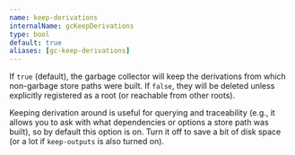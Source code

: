 ```yaml
---
name: keep-derivations
internalName: gcKeepDerivations
type: bool
default: true
aliases: [gc-keep-derivations]
---
```

If `true` (default), the garbage collector will keep the derivations
from which non-garbage store paths were built. If `false`, they will
be deleted unless explicitly registered as a root (or reachable from
other roots).

Keeping derivation around is useful for querying and traceability
(e.g., it allows you to ask with what dependencies or options a
store path was built), so by default this option is on. Turn it off
to save a bit of disk space (or a lot if `keep-outputs` is also
turned on).
